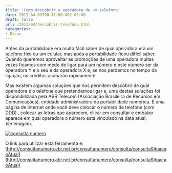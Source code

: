 ```yaml
---
title: 'Como descobrir a operadora de um telefone'
date: 2013-04-09T00:11:00.002-03:00
draft: false
url: /2013/04/descobrir-telefone.html
categories: 
- Dicas
---
```


Antes da portabilidade era muito fácil saber de qual operadora era um telefone fixo ou um celular, mas após a portabilidade ficou difícil saber. Quando queremos aproveitar as promoções de uma operadora muitas vezes ficamos com medo de ligar para um número e este número ser da operadora Y e o seu é da operadora X e, se nos perdemos no tempo da ligação, os créditos acabarão rapidamente.  

<!--more-->

Mas existem algumas soluções que nos permitem descobrir de qual operadora é o telefone que pretendemos ligar e, uma destas soluções foi disponibilizada pela ABR Telecom (Associação Brasileira de Recursos em Comunicações), entidade administradora da portabilidade numérica. É uma página de internet onde você deve colocar o número de telefone (com DDD) , colocar as letras que aparecem, clicar em consultar e embaixo aparece em qual operadora o número está vinculado na data atual.  
_Ver imagem_.

[![consulta número](https://3.bp.blogspot.com/-8aoFPlbgFKw/UWOFbX3DlXI/AAAAAAAAARs/B_RFngU6vvs/s640/telefonia.png "consulta número")](http://3.bp.blogspot.com/-8aoFPlbgFKw/UWOFbX3DlXI/AAAAAAAAARs/B_RFngU6vvs/s1600/telefonia.png)

O link para utilizar esta ferramenta é: [http://consultanumero.abr.net.br/consultanumero/consulta/consultaSituacaoAtual](http://consultanumero.abr.net.br/consultanumero/consulta/consultaSituacaoAtual)
